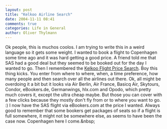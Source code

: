 ```yaml
---
layout: post
title: "Kelkoo Airline Search"
date: 2004-11-11 08:41
comments: true
categories: Life in General
author: Oliver Thylmann
---
```




Ok people, this is muchos coolos. I am trying to write this in a weird language so it gets some weight. I wanted to book a flight to Copenhagen some time ago and it was hard getting a good price. A friend told me that SAS had a good deal but they seemed to be booked out for the day I wanted to go. Then I remembered the [Kelkoo Flight Price Search](http://reisen.kelkoo.de/b/a/c_172201_fluge.html). Boy this thing kicks. You enter from where to where, when, a time preference, how many people and then search over all the airlines out there. Ok, all might be overdoing it a bit but it looks via Air Berlin, Air France, Basicq Air, Skytours, Condor, eBookers.de, Germanwings, hlx.com and Opodo, which pretty much covers it, except the ultra cheap maybe. But those you can cover with a few clicks because they mostly don't fly from or to where you want to go. :) I now have the SAS flight via eBookers.com at the price I wanted. Always good to remember that some bookers get packages of seats so if a flight is full somewhere, it might not be somewhere else, as seems to have been the case now. Copenhagen here I come.&amp;nbsp; 


